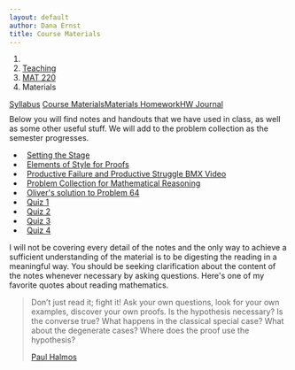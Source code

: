 ```yaml
---
layout: default
author: Dana Ernst
title: Course Materials
---
```


<ol class="breadcrumb">
  <li><a href="/"><i class="fa fa-home"></i></a></li>
  <li><a href="/teaching/">Teaching</a></li>
  <li><a href="/teaching/mat220f17">MAT 220</a></li>
  <li class="active">Materials</li>
</ol>

<div class="row">
<div class="col-xs-12">
<div class="btn-group btn-group-justified">
<a class="btn btn-default btn-success" href="{{site.baseurl}}/teaching/mat220f17/syllabus/">Syllabus</a>
<a class="btn btn-default btn-primary" href="{{site.baseurl}}/teaching/mat220f17/materials/">
<span class="hidden-xs">Course Materials</span><span class="visible-xs">Materials</span>
</a>
<a class="btn btn-default btn-warning" href="{{site.baseurl}}/teaching/mat220f17/homework/">
<span class="hidden-xs">Homework</span><span class="visible-xs">HW</span>
</a>
<a class="btn btn-default btn-info" href="{{site.baseurl}}/teaching/mat220f17/journal/">Journal</a>
</div>
</div>
</div>

<p style="margin-top:10px;">
Below you will find notes and handouts that we have used in class, as well as some other useful stuff. We will add to the problem collection as the semester progresses.
</p>

<ul class="fa-ul">
  <li><i class="fa-li fa fa-file-pdf-o fa-fw"></i>&nbsp; <a href="{{ site.baseurl }}/teaching/SettingTheStage.pdf">Setting the Stage</a></li>
  <li><i class="fa-li fa fa-file-pdf-o fa-fw"></i>&nbsp; <a href="{{ site.baseurl }}/teaching/ElementsOfStyle.pdf">Elements of Style for Proofs</a></li>
  <li><i class="fa-li fa fa-file-pdf-o fa-fw"></i>&nbsp; <a href="https://www.youtube.com/watch?v=9brnDOVJWnw">Productive Failure and Productive Struggle BMX Video</a></li>
  <li><i class="fa-li fa fa-file-pdf-o fa-fw"></i>&nbsp; <a href="{{ site.baseurl }}/teaching/mat220f17/220ProblemCollection.pdf">Problem Collection for Mathematical Reasoning</a></li>
  <li><i class="fa-li fa fa-file-pdf-o fa-fw"></i>&nbsp; <a href="{{ site.baseurl }}/teaching/mat220f17/220Problem64.pdf">Oliver's solution to Problem 64</a></li>
  <li><i class="fa-li fa fa-file-pdf-o fa-fw"></i>&nbsp; <a href="{{ site.baseurl }}/teaching/mat220f17/220Quiz1.pdf">Quiz 1</a></li>
  <li><i class="fa-li fa fa-file-pdf-o fa-fw"></i>&nbsp; <a href="{{ site.baseurl }}/teaching/mat220f17/220Quiz2.pdf">Quiz 2</a></li>
  <li><i class="fa-li fa fa-file-pdf-o fa-fw"></i>&nbsp; <a href="{{ site.baseurl }}/teaching/mat220f17/220Quiz3.pdf">Quiz 3</a></li>
  <li><i class="fa-li fa fa-file-pdf-o fa-fw"></i>&nbsp; <a href="{{ site.baseurl }}/teaching/mat220f17/220Quiz4.pdf">Quiz 4</a></li>
    <!--  <li><i class="fa-li fa fa-file-pdf-o fa-fw"></i>&nbsp; <a href="{{ site.baseurl }}/teaching/mat220f17/220Quiz5.pdf">Quiz 5</a></li>
  <li><i class="fa-li fa fa-file-pdf-o fa-fw"></i>&nbsp; <a href="{{ site.baseurl }}/teaching/mat220f17/220Quiz6.pdf">Quiz 6</a></li>
  <li><i class="fa-li fa fa-file-pdf-o fa-fw"></i>&nbsp; <a href="{{ site.baseurl }}/teaching/mat220f17/220Quiz7.pdf">Quiz 7</a></li> -->
</ul>

I will not be covering every detail of the notes and the only way to achieve a sufficient understanding of the material is to be digesting the reading in a meaningful way.  You should be seeking clarification about the content of the notes whenever necessary by asking questions.  Here's one of my favorite quotes about reading mathematics.

<blockquote>
  <p>Don’t just read it; fight it! Ask your own questions, look for your own examples, discover your own proofs. Is the hypothesis necessary? Is the converse true? What happens in the classical special case? What about the degenerate cases? Where does the proof use the hypothesis?</p>
  <footer><a href="http://en.wikipedia.org/wiki/Paul_Halmos">Paul Halmos</a></footer>
</blockquote>
